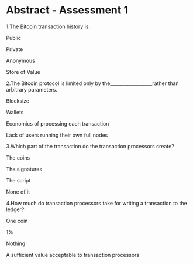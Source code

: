 # Abstract - Assessment 1

1.The Bitcoin transaction history is:

Public

Private

Anonymous

Store of Value

2.The Bitcoin protocol is limited only by the\_\_\_\_\_\_\_\_\_\_\_\_\_\_\_\_\_\_rather than arbitrary parameters.

Blocksize

Wallets

Economics of processing each transaction

Lack of users running their own full nodes

&#x20;

3.Which part of the transaction do the transaction processors create?

The coins

The signatures

The script

None of it

&#x20;

4.How much do transaction processors take for writing a transaction to the ledger?

One coin

1%

Nothing

A sufficient value acceptable to transaction processors
